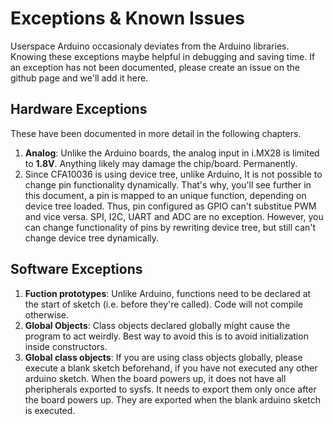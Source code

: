 # Exceptions & Known Issues

Userspace Arduino occasionaly deviates from the Arduino libraries. Knowing these exceptions maybe helpful in debugging and saving time. If an exception has not been documented, please create an issue on the github page and we'll add it here.


## Hardware Exceptions

These have been documented in more detail in the following chapters.

1. **Analog**: Unlike the Arduino boards, the analog input in i.MX28 is limited to **1.8V**. Anything likely may damage the chip/board. Permanently.
2. Since CFA10036 is using device tree, unlike Arduino, It is not possible to change pin functionality dynamically. That's why, you'll see further in this document, a pin is mapped to an unique function, depending on device tree loaded. Thus, pin configured as GPIO can't substitue PWM and vice versa. SPI, I2C, UART and ADC are no exception. However, you can change functionality of pins by rewriting device tree, but still can't change device tree dynamically.

## Software Exceptions


1. **Fuction prototypes**: Unlike Arduino, functions need to be declared at the start of sketch (i.e. before they're called). Code will not compile otherwise.
2. **Global Objects**: Class objects declared globally might cause the program to act weirdly. Best way to avoid this is to avoid initialization inside constructors.
3. **Global class objects**: If you are using class objects globally, please execute a blank sketch beforehand, if you have not executed any other arduino sketch. When the board powers up, it does not have all pheripherals exported to sysfs. It needs to export them only once after the board powers up. They are exported when the blank arduino sketch is executed.

